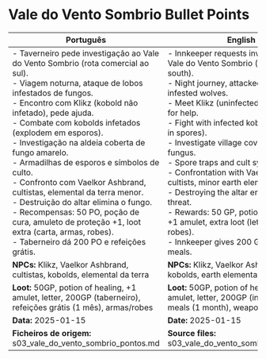 # Vale do Vento Sombrio  Bullet Points

| Português                                                                                                                                                                                                                                                                                                                                                                                                                                                                                                                                                                                                                                      | English                                                                                                                                                                                                                                                                                                                                                                                                                                                                                                                                                                                                       |
| ---------------------------------------------------------------------------------------------------------------------------------------------------------------------------------------------------------------------------------------------------------------------------------------------------------------------------------------------------------------------------------------------------------------------------------------------------------------------------------------------------------------------------------------------------------------------------------------------------------------------------------------------- | ------------------------------------------------------------------------------------------------------------------------------------------------------------------------------------------------------------------------------------------------------------------------------------------------------------------------------------------------------------------------------------------------------------------------------------------------------------------------------------------------------------------------------------------------------------------------------------------------------------- |
| - Taverneiro pede investigação ao Vale do Vento Sombrio (rota comercial ao sul).<br>- Viagem noturna, ataque de lobos infestados de fungos.<br>- Encontro com Klikz (kobold não infetado), pede ajuda.<br>- Combate com kobolds infetados (explodem em esporos).<br>- Investigação na aldeia coberta de fungo amarelo.<br>- Armadilhas de esporos e símbolos de culto.<br>- Confronto com Vaelkor Ashbrand, cultistas, elemental da terra menor.<br>- Destruição do altar elimina o fungo.<br>- Recompensas: 50 PO, poção de cura, amuleto de proteção +1, loot extra (carta, armas, robes).<br>- Taberneiro dá 200 PO e refeições grátis.<br> | - Innkeeper requests investigation at Vale do Vento Sombrio (trade route south).<br>- Night journey, attacked by fungus-infested wolves.<br>- Meet Klikz (uninfected kobold), asks for help.<br>- Fight with infected kobolds (explode in spores).<br>- Investigate village covered in yellow fungus.<br>- Spore traps and cult symbols.<br>- Confrontation with Vaelkor Ashbrand, cultists, minor earth elemental.<br>- Destroying the altar ends the fungus threat.<br>- Rewards: 50 GP, potion of healing, +1 amulet, extra loot (letter, weapons, robes).<br>- Innkeeper gives 200 GP and free meals.<br> |
| **NPCs:** Klikz, Vaelkor Ashbrand, cultistas, kobolds, elemental da terra                                                                                                                                                                                                                                                                                                                                                                                                                                                                                                                                                                      | **NPCs:** Klikz, Vaelkor Ashbrand, cultists, kobolds, earth elemental                                                                                                                                                                                                                                                                                                                                                                                                                                                                                                                                         |
| **Loot:** 50GP, potion of healing, +1 amulet, letter, 200GP (taberneiro), refeições grátis (1 mês), armas/robes                                                                                                                                                                                                                                                                                                                                                                                                                                                                                                                                | **Loot:** 50GP, potion of healing, +1 amulet, letter, 200GP (innkeeper), free meals (1 month), weapons/robes                                                                                                                                                                                                                                                                                                                                                                                                                                                                                                  |
| **Data:** 2025-01-15                                                                                                                                                                                                                                                                                                                                                                                                                                                                                                                                                                                                                           | **Date:** 2025-01-15                                                                                                                                                                                                                                                                                                                                                                                                                                                                                                                                                                                          |
| **Ficheiros de origem:** s03_vale_do_vento_sombrio_pontos.md                                                                                                                                                                                                                                                                                                                                                                                                                                                                                                                                                                                   | **Source files:** s03_vale_do_vento_sombrio_pontos.md                                                                                                                                                                                                                                                                                                                                                                                                                                                                                                                                                         |



















